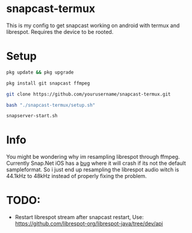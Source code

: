 # snapcast-termux

This is my config to get snapcast working on android with termux and librespot. Requires the device to be rooted.

# Setup

```bash
pkg update && pkg upgrade
```

```bash
pkg install git snapcast ffmpeg
```

```bash
git clone https://github.com/yourusername/snapcast-termux.git
```

```bash
bash "./snapcast-termux/setup.sh"
```

```bash
snapserver-start.sh
```

# Info

You might be wondering why im resampling librespot through ffmpeg. Currently Snap.Net iOS has a [bug](https://github.com/stijnvdb88/Snap.Net/issues/52) where it will crash if its not the default sampleformat. So i just end up resampling the librespot audio witch is 44.1kHz to 48kHz instead of properly fixing the problem.

# TODO:

-   Restart librespot stream after snapcast restart, Use: https://github.com/librespot-org/librespot-java/tree/dev/api
